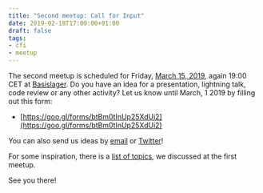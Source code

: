 ```yaml
---
title: "Second meetup: Call for Input"
date: 2019-02-18T17:00:00+01:00
draft: false
tags:
- cfi
- meetup
---
```


The second meetup is scheduled for Friday, [March 15,
2019](https://www.meetup.com/Leipzig-Golang-and-Cloud/events/259045114/), again
19:00 CET at [Basislager](https://www.basislager.co/). Do you have an idea for
a presentation, lightning talk, code review or any other activity? Let us know
until March, 1 2019 by filling out this form:

* [https://goo.gl/forms/btBm0tInUp25XdUi2](https://goo.gl/forms/btBm0tInUp25XdUi2)

You can also send us ideas by [email](mailto:martin.czygan@gmail.com) or
[Twitter](https://twitter.com/golang_leipzig)!

For some inspiration, there is a [list of
topics](https://golangleipzig.space/posts/meetup-launched/), we discussed at
the first meetup.

See you there!

